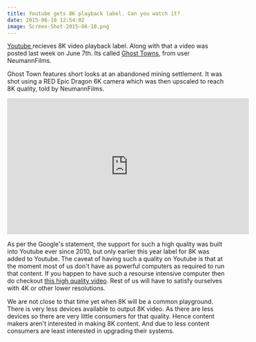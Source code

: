 ```yaml
---
title: Youtube gets 8K playback label. Can you watch it?
date: 2015-06-10 12:54:02
image: Screen-Shot-2015-06-10.png
---
```


<p class="intro"><span class="dropcap"><a href="http://www.youtube.com">Y</a></span><a href="http://www.youtube.com">outube </a>recieves 8K video playback label. Along with that a video was posted last week on June 7th. Its called <a href="https://www.youtube.com/watch?v=sLprVF6d7Ug">Ghost Towns</a>, from user NeumannFilms.</p>

<p>Ghost Town features short looks at an abandoned mining settlement. It was shot using a RED Epic Dragon 6K camera which was then upscaled to reach 8K quality, told by NeumannFilms.</p>

<iframe width="560" height="315" src="https://www.youtube.com/embed/sLprVF6d7Ug" frameborder="0" allowfullscreen align="center"> </iframe>

<p>As per the Google's statement, the support for such a high quality was built into Youtube ever since 2010, but only earlier this year label for 8K was added to Youtube. The caveat of having such a quality on Youtube is that at the moment most of us don't have as powerful computers as required to run that content. If you happen to have such a resourse intensive computer then do checkout <a href="https://www.youtube.com/watch?v=sLprVF6d7Ug">this high quality video</a>. Rest of us will have to satisfy ourselves with 4K or other lower resolutions.</p>

<p>We are not close to that time yet when 8K will be a common playground. There is very less devices available to output 8K video. As there are less devices so there are very little consumers for that quality. Hence content makers aren't interested in making 8K content. And due to less content consumers are least interested in upgrading their systems.</p>